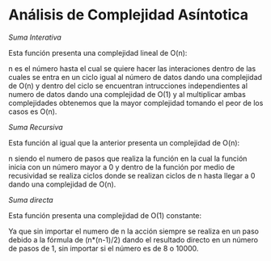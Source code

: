# Análisis de Complejidad Asíntotica

*Suma Interativa*

Esta función presenta una complejidad lineal de O(n):

n es el número hasta el cual se quiere hacer las interaciones dentro de las cuales se entra en un ciclo igual al número de datos dando una complejidad de O(n) y dentro del ciclo se encuentran intrucciones independientes al numero de datos dando una complejidad de O(1) y al multiplicar ambas complejidades obtenemos que la mayor complejidad tomando el peor de los casos es O(n).

*Suma Recursiva*

Esta función al igual que la anterior presenta un complejidad de O(n):

n siendo el numero de pasos que realiza la función en la cual la función inicia con un número mayor a 0 y dentro de la función por medio de recusividad se realiza ciclos donde se realizan ciclos de n hasta llegar a 0 dando una complejidad de O(n).

*Suma directa*

Esta función presenta una complejidad de O(1) constante:

Ya que sin importar el numero de n la acción siempre se realiza en un paso debido a la fórmula de (n*(n-1)/2) dando el resultado directo en un número de pasos de 1, sin importar si el número es de 8 o 10000.
